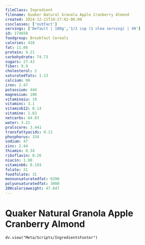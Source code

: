```yaml
---
fileClass: Ingredient
filename: Quaker Natural Granola Apple Cranberry Almond
created: 2024-12-21T19:27:02-06:00
cssclasses: ['nutFact']
servings: ['Default | 100g','1/2 cup (1 nlea serving) | 49']
id: 174658
foodgroup: Breakfast Cereals
calories: 418
fat: 11.06
protein: 9.21
carbohydrate: 74.73
sugars: 27.43
fiber: 9.9
cholesterol: 2
saturatedfats: 1.13
calcium: 98
iron: 2.47
potassium: 444
magnesium: 106
vitaminaiu: 19
vitaminc: 3.1
vitaminb12: 0.14
vitamine: 1.63
netcarbs: 64.83
water: 3.21
pralscore: 3.441
transfattyacids: 0.11
phosphorus: 334
sodium: 47
zinc: 2.44
thiamin: 0.34
riboflavin: 0.26
niacin: 1.98
vitaminb6: 0.193
folate: 31
foodfolate: 31
monounsaturatedfat: 6390
polyunsaturatedfat: 3000
200calorieweight: 47.847
---
```


# Quaker Natural Granola Apple Cranberry Almond

```dataviewjs
dv.view("Meta/Scripts/IngredientsFooter")
```